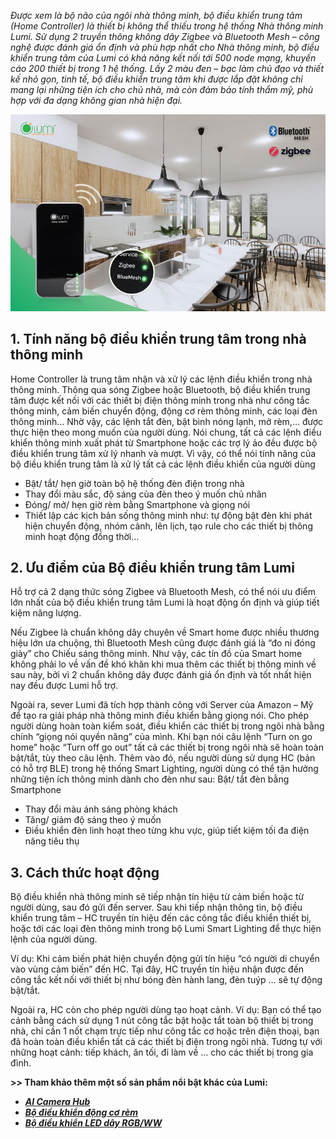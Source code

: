 ﻿*Được xem là bộ não của ngôi nhà thông minh, bộ điều khiển trung tâm (Home Controller) là thiết bị không thể thiếu trong hệ thống Nhà thông minh Lumi. Sử dụng 2 truyền thông không dây Zigbee và Bluetooth Mesh – công nghệ được đánh giá ổn định và phù hợp nhất cho Nhà thông minh, bộ điều khiển trung tâm của Lumi có khả năng kết nối tới 500 node mạng, khuyến cáo 200 thiết bị trong 1 hệ thống. Lấy 2 màu đen – bạc làm chủ đạo và thiết kế nhỏ gọn, tinh tế, bộ điều khiển trung tâm khi được lắp đặt không chỉ mang lại những tiện ích cho chủ nhà, mà còn đảm bảo tính thẩm mỹ, phù hợp với đa dạng không gian nhà hiện đại.*

![Bộ điều khiển nhà thông minh HC Lumi](Aspose.Words.0bb4f267-38b5-4ac3-ac47-a8ec62aeb947.001.jpeg)
## **1. Tính năng bộ điều khiển trung tâm trong nhà thông minh**
Home Controller là trung tâm nhận và xử lý các lệnh điều khiển trong nhà thông minh. Thông qua sóng Zigbee hoặc Bluetooth, bộ điều khiển trung tâm được kết nối với các thiết bị điện thông minh trong nhà như công tắc thông minh, cảm biến chuyển động, động cơ rèm thông minh, các loại đèn thông minh… Nhờ vậy, các lệnh tắt đèn, bật bình nóng lạnh, mở rèm,… được thực hiện theo mong muốn của người dùng. Nói chung, tất cả các lệnh điều khiển thông minh xuất phát từ Smartphone hoặc các trợ lý ảo đều được bộ điều khiển trung tâm xử lý nhanh và mượt. Vì vậy, có thể nói tính năng của bộ điều khiển trung tâm là xử lý tất cả các lệnh điều khiển của người dùng

- Bật/ tắt/ hẹn giờ toàn bộ hệ thống đèn điện trong nhà
- Thay đổi màu sắc, độ sáng của đèn theo ý muốn chủ nhân
- Đóng/ mở/ hẹn giờ rèm bằng Smartphone và giọng nói
- Thiết lập các kịch bản sống thông minh như: tự động bật đèn khi phát hiện chuyển động, nhóm cảnh, lên lịch, tạo rule cho các thiết bị thông minh hoạt động đồng thời…
## **2. Ưu điểm của Bộ điều khiển trung tâm Lumi**
Hỗ trợ cả 2 dạng thức sóng Zigbee và Bluetooth Mesh, có thể nói ưu điểm lớn nhất của bộ điều khiển trung tâm Lumi là hoạt động ổn định và giúp tiết kiệm năng lượng.

Nếu Zigbee là chuẩn không dây chuyên về Smart home được nhiều thương hiệu lớn ưa chuộng, thì Bluetooth Mesh cũng được đánh giá là “đo ni đóng giày” cho Chiếu sáng thông minh. Như vậy, các tín đồ của Smart home không phải lo về vấn đề khó khăn khi mua thêm các thiết bị thông minh về sau này, bởi vì 2 chuẩn không dây được đánh giá ổn định và tốt nhất hiện nay đều được Lumi hỗ trợ.

Ngoài ra, sever Lumi đã tích hợp thành công với Server của Amazon – Mỹ để tạo ra giải pháp nhà thông minh điều khiển bằng giọng nói. Cho phép người dùng hoàn toàn kiểm soát, điều khiển các thiết bị trong ngôi nhà bằng chính “giọng nói quyền năng” của mình. Khi bạn nói câu lệnh “Turn on go home” hoặc “Turn off go out” tất cả các thiết bị trong ngôi nhà sẽ hoàn toàn bật/tắt, tùy theo câu lệnh.
Thêm vào đó, nếu người dùng sử dụng HC (bản có hỗ trợ BLE) trong hệ thống Smart Lighting, người dùng có thể tận hưởng những tiện ích thông minh dành cho đèn như sau:
Bật/ tắt đèn bằng Smartphone

- Thay đổi màu ánh sáng phòng khách
- Tăng/ giảm độ sáng theo ý muốn
- Điều khiển đèn linh hoạt theo từng khu vực, giúp tiết kiệm tối đa điện năng tiêu thụ
## **3. Cách thức hoạt động**
Bộ điều khiển nhà thông minh sẽ tiếp nhận tín hiệu từ cảm biến hoặc từ người dùng, sau đó gửi đến server. Sau khi tiếp nhận thông tin, bộ điều khiển trung tâm – HC truyền tín hiệu đến các công tắc điều khiển thiết bị, hoặc tới các loại đèn thông minh trong bộ Lumi Smart Lighting để thực hiện lệnh của người dùng.

Ví dụ: Khi cảm biến phát hiện chuyển động gửi tín hiệu “có người di chuyển vào vùng cảm biến” đến HC. Tại đây, HC truyền tín hiệu nhận được đến công tắc kết nối với thiết bị như bóng đèn hành lang, đèn tuýp … sẽ tự động bật/tắt.

Ngoài ra, HC còn cho phép người dùng tạo hoạt cảnh. Ví dụ: Bạn có thể tạo cảnh bằng cách sử dụng 1 nút công tắc bật hoặc tắt toàn bộ thiết bị trong nhà, chỉ cần 1 nốt chạm trực tiếp như công tắc cơ hoặc trên điện thoại, bạn đã hoàn toàn điều khiển tất cả các thiết bị điện trong ngôi nhà. Tương tự với những hoạt cảnh: tiếp khách, ăn tối, đi làm về … cho các thiết bị trong gia đình.

**>> Tham khảo thêm một số sản phẩm nổi bật khác của Lumi:**

- [***AI Camera Hub***](https://lumi.vn/san-pham/ai-camera-hub.html)
- [***Bộ điều khiển động cơ rèm***](https://lumi.vn/san-pham/bo-dieu-khien-trung-tam-tuy-bien-cho-dong-co-rem.html)
- [***Bộ điều khiển LED dây RGB/WW***](https://lumi.vn/san-pham/bo-dieu-khien-led-day.html)
